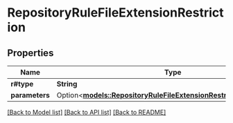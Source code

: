 # RepositoryRuleFileExtensionRestriction

## Properties

Name | Type | Description | Notes
------------ | ------------- | ------------- | -------------
**r#type** | **String** |  | 
**parameters** | Option<[**models::RepositoryRuleFileExtensionRestrictionParameters**](repository_rule_file_extension_restriction_parameters.md)> |  | [optional]

[[Back to Model list]](../README.md#documentation-for-models) [[Back to API list]](../README.md#documentation-for-api-endpoints) [[Back to README]](../README.md)


